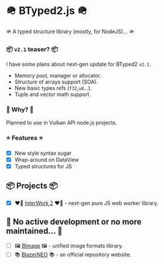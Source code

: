 # 🪖 BTyped2.js 🪖

🪖 A typed structure library (mostly, for NodeJS)... 🪖

### 📦 `v2.1` teaser? 📦
I have some plans about next-gen update for BTyped2 `v2.1`.
- Memory pool, manager or allocator.
- Structure of arrays support (SOA).
- New basic types refs (`f32`,`u8`…).
- Tuple and vector math support. 

### 🤔 Why? 🤔

Planned to use in Vulkan API node.js projects.

### ⭐ Features ⭐

- [x] New style syntax sugar
- [x] Wrap-around on DataView
- [x] Typed structures for JS

## 📦 Projects 📦

- [x] ❤️‍🔥 [InterWork 2](https://github.com/BlazerNEO/InterWork2) ❤️‍🔥 - next-gen pure JS web worker library.

## 🗿 No active development or no more maintained... 🗿

- [ ] 🖼 [BImage](https://github.com/BlazerNEO/BImage) 🖼 - unified image formats library.
- [ ] 📚 [BlazerNEO](https://github.com/BlazerNEO/.github) 📚 - an official repository website.
